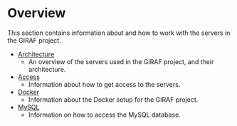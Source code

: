 # Overview

This section contains information about and how to work with the servers in the GIRAF project.

- [Architecture](./architecture.md)
  - An overview of the servers used in the GIRAF project, and their architecture.
- [Access](./access.md)
  - Information about how to get access to the servers.
- [Docker](./Docker/index.md)
  - Information about the Docker setup for the GIRAF project.
- [MySQL](./mysql_access.md)
  - Information on how to access the MySQL database.
